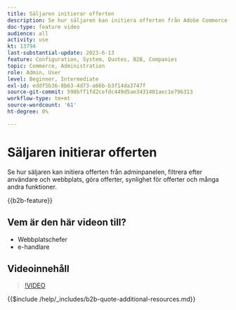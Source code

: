 ```yaml
---
title: Säljaren initierar offerten
description: Se hur säljaren kan initiera offerten från Adobe Commerce-administratören
doc-type: feature video
audience: all
activity: use
kt: 13794
last-substantial-update: 2023-6-13
feature: Configuration, System, Quotes, B2B, Companies
topic: Commerce, Administration
role: Admin, User
level: Beginner, Intermediate
exl-id: eddf5b36-8b63-4d73-a66b-b3f14da3747f
source-git-commit: 598bff1fd2cefdc449d5ae3431401aec1e796313
workflow-type: tm+mt
source-wordcount: '61'
ht-degree: 0%

---
```


# Säljaren initierar offerten

Se hur säljaren kan initiera offerten från adminpanelen, filtrera efter användare och webbplats, göra offerter, synlighet för offerter och många andra funktioner.

{{b2b-feature}}

## Vem är den här videon till?

- Webbplatschefer
- e-handlare

## Videoinnehåll

>[!VIDEO](https://video.tv.adobe.com/v/3430586?learn=on&captions=swe)

{{$include /help/_includes/b2b-quote-additional-resources.md}}
